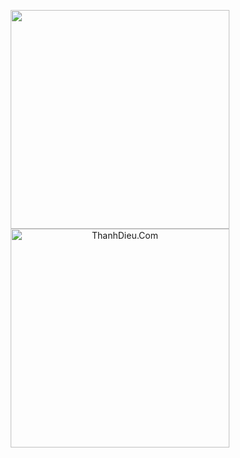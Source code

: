 <p align="center">
  <img src="https://i.imgur.com/urmLd6H.png" width="350"">
  <img src="https://i.imgur.com/tOWfTBQ.png" width="350" alt="ThanhDieu.Com">
</p>
